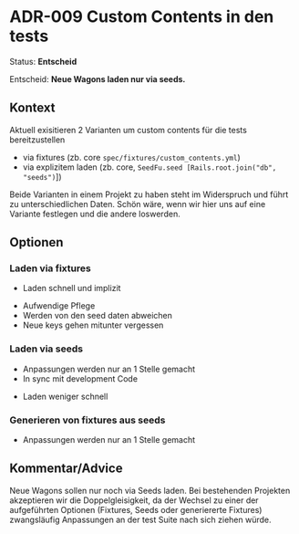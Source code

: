 # ADR-009 Custom Contents in den tests

Status: **Entscheid**

Entscheid: **Neue Wagons laden nur via seeds.**

## Kontext

Aktuell exisitieren 2 Varianten um custom contents für die tests bereitzustellen

- via fixtures (zb. core `spec/fixtures/custom_contents.yml`)
- via explizitem laden (zb. core, `SeedFu.seed [Rails.root.join("db", "seeds")`])

Beide Varianten in einem Projekt zu haben steht im Widerspruch und führt
zu unterschiedlichen Daten. Schön wäre, wenn wir hier uns auf eine Variante
festlegen und die andere loswerden.

## Optionen

### Laden via fixtures

+ Laden schnell und implizit
- Aufwendige Pflege
- Werden von den seed daten abweichen
- Neue keys gehen mitunter vergessen

### Laden via seeds

+ Anpassungen werden nur an 1 Stelle gemacht
+ In sync mit development Code
- Laden weniger schnell

### Generieren von fixtures aus seeds

+ Anpassungen werden nur an 1 Stelle gemacht


## Kommentar/Advice

Neue Wagons sollen nur noch via Seeds laden. Bei bestehenden Projekten
akzeptieren wir die Doppelgleisigkeit, da der Wechsel zu einer der aufgeführten
Optionen (Fixtures, Seeds oder generiererte Fixtures) zwangsläufig Anpassungen
an der test Suite nach sich ziehen würde.
